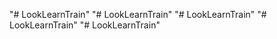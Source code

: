 "# LookLearnTrain" 
"# LookLearnTrain" 
"# LookLearnTrain" 
"# LookLearnTrain" 
"# LookLearnTrain" 
